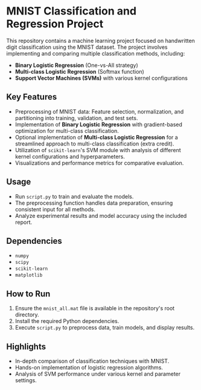 # MNIST Classification and Regression Project

This repository contains a machine learning project focused on handwritten digit classification using the MNIST dataset. The project involves implementing and comparing multiple classification methods, including:

- **Binary Logistic Regression** (One-vs-All strategy)
- **Multi-class Logistic Regression** (Softmax function)
- **Support Vector Machines (SVMs)** with various kernel configurations

## Key Features
- Preprocessing of MNIST data: Feature selection, normalization, and partitioning into training, validation, and test sets.
- Implementation of **Binary Logistic Regression** with gradient-based optimization for multi-class classification.
- Optional implementation of **Multi-class Logistic Regression** for a streamlined approach to multi-class classification (extra credit).
- Utilization of `scikit-learn`'s SVM module with analysis of different kernel configurations and hyperparameters.
- Visualizations and performance metrics for comparative evaluation.

## Usage
- Run `script.py` to train and evaluate the models.
- The preprocessing function handles data preparation, ensuring consistent input for all methods.
- Analyze experimental results and model accuracy using the included report.

## Dependencies
- `numpy`
- `scipy`
- `scikit-learn`
- `matplotlib`

## How to Run
1. Ensure the `mnist_all.mat` file is available in the repository's root directory.
2. Install the required Python dependencies.
3. Execute `script.py` to preprocess data, train models, and display results.

## Highlights
- In-depth comparison of classification techniques with MNIST.
- Hands-on implementation of logistic regression algorithms.
- Analysis of SVM performance under various kernel and parameter settings.

